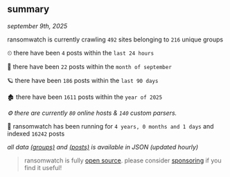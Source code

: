 
## summary
_september 9th, 2025_

ransomwatch is currently crawling `492` sites belonging to `216` unique groups

⏲ there have been `4` posts within the `last 24 hours`

🦈 there have been `22` posts within the `month of september`

🪐 there have been `186` posts within the `last 90 days`

🏚 there have been `1611` posts within the `year of 2025`

_⚙️ there are currently `80` online hosts & `140` custom parsers._

🦕 ransomwatch has been running for `4 years, 0 months and 1 days` and indexed `16242` posts

_all data  [(groups)](http://ransomwhat.telemetry.ltd/groups) and [(posts)](http://ransomwhat.telemetry.ltd/posts) is available in JSON (updated hourly)_

> ransomwatch is fully [open source](https://github.com/joshhighet/ransomwatch#ransomwatch--). please consider [sponsoring](https://github.com/sponsors/joshhighet) if you find it useful!
